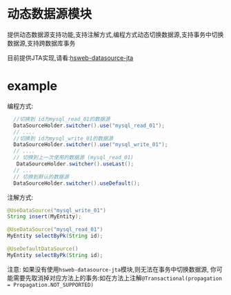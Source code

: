 # 动态数据源模块
提供动态数据源支持功能,支持注解方式,编程方式动态切换数据源,支持事务中切换数据源,支持跨数据库事务

目前提供JTA实现,请看:[hsweb-datasource-jta](hsweb-datasource-jta)

# example

编程方式:
```java
  //切换到 id为mysql_read_01的数据源
  DataSourceHolder.switcher().use("mysql_read_01");
  // ....
  //切换到 id为mysql_write_01的数据源
  DataSourceHolder.switcher().use("mysql_write_01");
  // ....
  // 切换到上一次使用的数据源 (mysql_read_01)
   DataSourceHolder.switcher().useLast();
  // ...
  // 切换到默认的数据源
  DataSourceHolder.switcher().useDefault();
```

注解方式:
```java
@UseDataSource("mysql_write_01")
String insert(MyEntity);
 
@UseDataSource("mysql_read_01")
MyEntity selectByPk(String id);
 
@UseDefaultDataSource()
MyEntity selectByPk(String id);
```

注意: 如果没有使用`hsweb-datasource-jta`模块,则无法在事务中切换数据源,
你可能需要先取消掉对应方法上的事务:如在方法上注解`@Transactional(propagation = Propagation.NOT_SUPPORTED)`